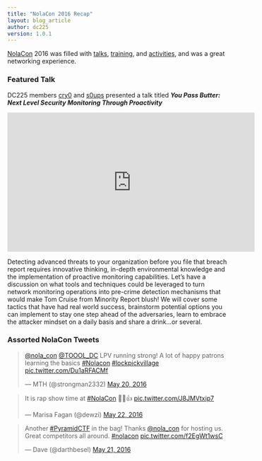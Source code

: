 ```yaml
---
title: "NolaCon 2016 Recap"
layout: blog_article
author: dc225
version: 1.0.1
---
```


[NolaCon](https://nolacon.com/)  2016 was filled with [talks](https://nolacon.com/schedule/), [training](https://nolacon.com/2016-training/), and [activities](https://nolacon.com/activities/), and was a great networking experience.

### Featured Talk

DC225 members [cry0](https://nolacon.com/speaker/cry0/) and [s0ups](https://nolacon.com/speaker/s0ups/) presented a talk titled _**You Pass Butter: Next Level Security Monitoring Through Proactivity**_

<iframe width="560" height="315" src="https://www.youtube.com/embed/GLsF9zA8sHE?start=270" frameborder="0" allowfullscreen></iframe>

Detecting advanced threats to your organization before you file that breach report requires innovative thinking, in-depth environmental knowledge and the implementation of proactive monitoring capabilities. Let’s have a discussion on what tools and techniques could be leveraged to turn network monitoring operations into pre-crime detection mechanisms that would make Tom Cruise from Minority Report blush! We will cover some tactics that have had real world success, brainstorm potential options you can implement to stay one step ahead of the adversaries, learn to embrace the attacker mindset on a daily basis and share a drink…or several.

### Assorted NolaCon Tweets

<blockquote class="twitter-tweet" data-lang="en"><p lang="en" dir="ltr"><a href="https://twitter.com/nola_con">@nola_con</a> <a href="https://twitter.com/TOOOL_DC">@TOOOL_DC</a> LPV running strong! A lot of happy patrons learning the basics <a href="https://twitter.com/hashtag/Nolacon?src=hash">#Nolacon</a> <a href="https://twitter.com/hashtag/lockpickvillage?src=hash">#lockpickvillage</a> <a href="https://t.co/Du1aRFACMf">pic.twitter.com/Du1aRFACMf</a></p>&mdash; MTH (@strongman2332) <a href="https://twitter.com/strongman2332/status/733759929425616896">May 20, 2016</a></blockquote>


<blockquote class="twitter-tweet" data-lang="en"><p lang="en" dir="ltr">It is rap show time at <a href="https://twitter.com/hashtag/NolaCon?src=hash">#NolaCon</a> 🎤😁👍 <a href="https://t.co/J8JMVtxip7">pic.twitter.com/J8JMVtxip7</a></p>&mdash; Marisa Fagan (@dewzi) <a href="https://twitter.com/dewzi/status/734206191438434304">May 22, 2016</a></blockquote>


<blockquote class="twitter-tweet" data-lang="en"><p lang="en" dir="ltr">Another <a href="https://twitter.com/hashtag/PyramidCTF?src=hash">#PyramidCTF</a> in the bag! Thanks <a href="https://twitter.com/nola_con">@nola_con</a> for hosting us. Great competitors all around. <a href="https://twitter.com/hashtag/nolacon?src=hash">#nolacon</a> <a href="https://t.co/f2EgWt1wsC">pic.twitter.com/f2EgWt1wsC</a></p>&mdash; Dave (@darthbesel) <a href="https://twitter.com/darthbesel/status/734130238284697600">May 21, 2016</a></blockquote>


<script async src="//platform.twitter.com/widgets.js" charset="utf-8"></script>
